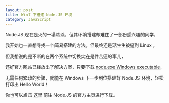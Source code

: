```yaml
---
layout: post
title: Win7 下搭建 Node.JS 环境
category: JavaScript
---
```


Node.JS 现在是火的一塌糊涂，但其环境搭建却难住了一部份感兴趣的同学，

我开始也一直想寻找一个简易搭建的方法，但最终还是活生生被逼到 Linux 。

但我想说的是不断的在两个系统中切换实在是件苦逼的事儿，

还好官方网站已经放出了解决方案，只要下载 [node.exe Windows executable](http://nodejs.org/dist/v0.5.6/node.exe)，

无需任何繁琐的步骤，就能在 Windows 下一步到位搭建好 Node.JS 环境，轻松打印出 Hello World！

你也可以点击 [这里](http://nodejs.org/) 前往 Node.JS 的官方主页进行下载。
